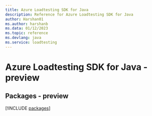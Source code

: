 ```yaml
---
title: Azure Loadtesting SDK for Java
description: Reference for Azure Loadtesting SDK for Java
author: Harshan01
ms.author: harshanb
ms.data: 01/12/2023
ms.topic: reference
ms.devlang: java
ms.service: loadtesting
---
```

# Azure Loadtesting SDK for Java - preview
## Packages - preview
[!INCLUDE [packages](loadtesting-index.md)]